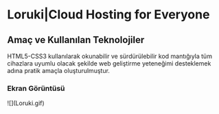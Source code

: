 <h1>Loruki|Cloud Hosting for Everyone</h1>
<h2>Amaç ve Kullanılan Teknolojiler</h2>
HTML5-CSS3 kullanılarak okunabilir ve sürdürülebilir kod mantığıyla tüm cihazlara uyumlu olacak şekilde web geliştirme yeteneğimi desteklemek adına pratik amaçla oluşturulmuştur.
<h3>Ekran Görüntüsü</h3>
 ![](Loruki.gif)
